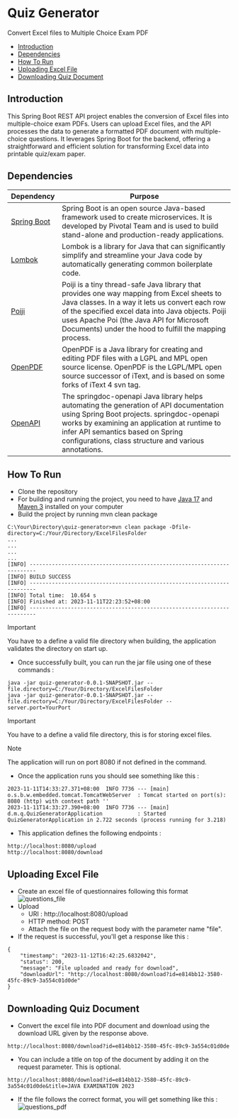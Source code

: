 # Quiz Generator
Convert Excel files to Multiple Choice Exam PDF

- [Introduction](#introduction)
- [Dependencies](#dependencies)
- [How To Run](#how-to-run)
- [Uploading Excel File](#uploading-excel-file)
- [Downloading Quiz Document](#downloading-quiz-document)

## Introduction
This Spring Boot REST API project enables the conversion of Excel files into multiple-choice exam PDFs. Users can upload Excel files, and the API processes the data to generate a formatted PDF document with multiple-choice questions. It leverages Spring Boot for the backend, offering a straightforward and efficient solution for transforming Excel data into printable quiz/exam paper.

## Dependencies
| Dependency | Purpose |
| ------------- | ------------- |
| [Spring Boot](https://spring.io/projects/spring-boot) | Spring Boot is an open source Java-based framework used to create microservices. It is developed by Pivotal Team and is used to build stand-alone and production-ready applications.
| [Lombok](https://projectlombok.org) | Lombok is a library for Java that can significantly simplify and streamline your Java code by automatically generating common boilerplate code. |
| [Poiji](https://github.com/ozlerhakan/poiji) | Poiji is a tiny thread-safe Java library that provides one way mapping from Excel sheets to Java classes. In a way it lets us convert each row of the specified excel data into Java objects. Poiji uses Apache Poi (the Java API for Microsoft Documents) under the hood to fulfill the mapping process. |
| [OpenPDF](https://github.com/LibrePDF/OpenPDF) | OpenPDF is a Java library for creating and editing PDF files with a LGPL and MPL open source license. OpenPDF is the LGPL/MPL open source successor of iText, and is based on some forks of iText 4 svn tag. |
| [OpenAPI](https://springdoc.org) | The springdoc-openapi Java library helps automating the generation of API documentation using Spring Boot projects. springdoc-openapi works by examining an application at runtime to infer API semantics based on Spring configurations, class structure and various annotations. |

## How To Run
- Clone the repository
- For building and running the project, you need to have [Java 17](https://www.oracle.com/java/technologies/downloads/#java8](https://www.oracle.com/java/technologies/javase/jdk17-archive-downloads.html)) and [Maven 3](https://maven.apache.org/download.cgi) installed on your computer
- Build the project by running mvn clean package
```
C:\Your\Directory\quiz-generator>mvn clean package -Dfile-directory=C:/Your/Directory/ExcelFilesFolder
...
...
...
...
[INFO] ------------------------------------------------------------------------
[INFO] BUILD SUCCESS
[INFO] ------------------------------------------------------------------------
[INFO] Total time:  10.654 s
[INFO] Finished at: 2023-11-11T22:23:52+08:00
[INFO] ------------------------------------------------------------------------
```
> [!IMPORTANT]  
> You have to a define a valid file directory when building, the application validates the directory on start up.
- Once successfully built, you can run the jar file using one of these commands :
```
java -jar quiz-generator-0.0.1-SNAPSHOT.jar --file.directory=C:/Your/Directory/ExcelFilesFolder
java -jar quiz-generator-0.0.1-SNAPSHOT.jar --file.directory=C:/Your/Directory/ExcelFilesFolder --server.port=YourPort
```
> [!IMPORTANT]  
> You have to a define a valid file directory, this is for storing excel files.

> [!NOTE]  
> The application will run on port 8080 if not defined in the command.

- Once the application runs you should see something like this :
```
2023-11-11T14:33:27.371+08:00  INFO 7736 --- [main] o.s.b.w.embedded.tomcat.TomcatWebServer  : Tomcat started on port(s): 8080 (http) with context path ''
2023-11-11T14:33:27.390+08:00  INFO 7736 --- [main] d.m.q.QuizGeneratorApplication           : Started QuizGeneratorApplication in 2.722 seconds (process running for 3.218)
```
- This application defines the following endpoints :
```
http://localhost:8080/upload
http://localhost:8080/download
```
## Uploading Excel File
- Create an excel file of questionnaires following this format
![questions_file](https://github.com/mrkevr/quiz-generator/assets/98044708/10688583-a0ee-421f-bde6-9b3052b8769a)
- Upload
    - URI : http://localhost:8080/upload
    - HTTP method: POST
    - Attach the file on the request body with the parameter name "file".
- If the request is successful, you'll get a response like this :
```
{
    "timestamp": "2023-11-12T16:42:25.6832042",
    "status": 200,
    "message": "File uploaded and ready for download",
    "downloadUrl": "http://localhost:8080/download?id=e814bb12-3580-45fc-89c9-3a554c01d0de"
}
```
## Downloading Quiz Document
- Convert the excel file into PDF document and download using the download URL given by the response above.
```
http://localhost:8080/download?id=e814bb12-3580-45fc-89c9-3a554c01d0de
```
- You can include a title on top of the document by adding it on the request parameter. This is optional.
```
http://localhost:8080/download?id=e814bb12-3580-45fc-89c9-3a554c01d0de&title=JAVA EXAMINATION 2023
```
- If the file follows the correct format, you will get something like this :
![questions_pdf](https://github.com/mrkevr/quiz-generator/assets/98044708/8efabe60-7dac-423a-aede-147235167ab9)

